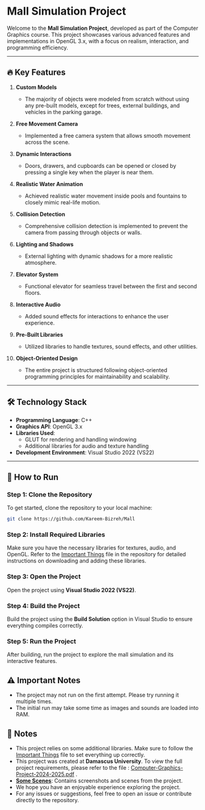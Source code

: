 # Mall Simulation Project

Welcome to the **Mall Simulation Project**, developed as part of the Computer Graphics course. This project showcases various advanced features and implementations in OpenGL 3.x, with a focus on realism, interaction, and programming efficiency.

---

## 🔥 **Key Features**

1. **Custom Models**

   - The majority of objects were modeled from scratch without using any pre-built models, except for trees, external buildings, and vehicles in the parking garage.

2. **Free Movement Camera**

   - Implemented a free camera system that allows smooth movement across the scene.

3. **Dynamic Interactions**

   - Doors, drawers, and cupboards can be opened or closed by pressing a single key when the player is near them.

4. **Realistic Water Animation**

   - Achieved realistic water movement inside pools and fountains to closely mimic real-life motion.

5. **Collision Detection**

   - Comprehensive collision detection is implemented to prevent the camera from passing through objects or walls.

6. **Lighting and Shadows**

   - External lighting with dynamic shadows for a more realistic atmosphere.

7. **Elevator System**

   - Functional elevator for seamless travel between the first and second floors.

8. **Interactive Audio**

   - Added sound effects for interactions to enhance the user experience.

9. **Pre-Built Libraries**

   - Utilized libraries to handle textures, sound effects, and other utilities.

10. **Object-Oriented Design**
    - The entire project is structured following object-oriented programming principles for maintainability and scalability.

---

## 🛠 **Technology Stack**

- **Programming Language**: C++
- **Graphics API**: OpenGL 3.x
- **Libraries Used**:
  - GLUT for rendering and handling windowing
  - Additional libraries for audio and texture handling
- **Development Environment**: Visual Studio 2022 (VS22)

---

## 🚀 **How to Run**

### Step 1: Clone the Repository

To get started, clone the repository to your local machine:

```bash
git clone https://github.com/Kareem-Bizreh/Mall

```

### Step 2: Install Required Libraries

Make sure you have the necessary libraries for textures, audio, and OpenGL. Refer to the [Important Things](Important%20Things) file in the repository for detailed instructions on downloading and adding these libraries.

### Step 3: Open the Project

Open the project using **Visual Studio 2022 (VS22)**.

### Step 4: Build the Project

Build the project using the **Build Solution** option in Visual Studio to ensure everything compiles correctly.

### Step 5: Run the Project

After building, run the project to explore the mall simulation and its interactive features.

## ⚠️ **Important Notes**

- The project may not run on the first attempt. Please try running it multiple times.
- The initial run may take some time as images and sounds are loaded into RAM.

## 📢 **Notes**

- This project relies on some additional libraries. Make sure to follow the [Important Things](Important%20Things) file to set everything up correctly.
- This project was created at **Damascus University**. To view the full project requirements, please refer to the file : [Computer-Graphics-Project-2024-2025.pdf](Computer-Graphics-Project-2024-2025.pdf) .
- **[Some Scenes](Some%20Scenes)**: Contains screenshots and scenes from the project.
- We hope you have an enjoyable experience exploring the project.
- For any issues or suggestions, feel free to open an issue or contribute directly to the repository.

